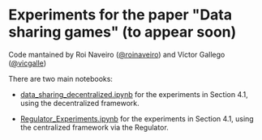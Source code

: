 # Experiments for the paper "Data sharing games" (to appear soon)

Code mantained by Roi Naveiro ([@roinaveiro](https://github.com/roinaveiro)) and Víctor Gallego ([@vicgalle](https://github.com/roinaveiro))

There are two main notebooks:

* [data_sharing_decentralized.ipynb](https://github.com/vicgalle/data-sharing/blob/main/data_sharing_decentralized.ipynb) for the experiments in Section 4.1, using the decentralized framework.

* [Regulator_Experiments.ipynb](https://github.com/vicgalle/data-sharing/blob/main/Regulator_Experiments.ipynb) for the experiments in Section 4.1, using the centralized framework via the Regulator.
